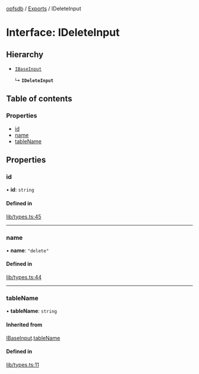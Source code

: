 [opfsdb](../README.md) / [Exports](../modules.md) / IDeleteInput

# Interface: IDeleteInput

## Hierarchy

- [`IBaseInput`](IBaseInput.md)

  ↳ **`IDeleteInput`**

## Table of contents

### Properties

- [id](IDeleteInput.md#id)
- [name](IDeleteInput.md#name)
- [tableName](IDeleteInput.md#tablename)

## Properties

### id

• **id**: `string`

#### Defined in

[lib/types.ts:45](https://github.com/sliterok/opfsdb/blob/96fe35f/lib/types.ts#L45)

___

### name

• **name**: ``"delete"``

#### Defined in

[lib/types.ts:44](https://github.com/sliterok/opfsdb/blob/96fe35f/lib/types.ts#L44)

___

### tableName

• **tableName**: `string`

#### Inherited from

[IBaseInput](IBaseInput.md).[tableName](IBaseInput.md#tablename)

#### Defined in

[lib/types.ts:11](https://github.com/sliterok/opfsdb/blob/96fe35f/lib/types.ts#L11)
